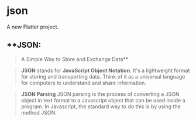 # json

A new Flutter project.
## **JSON: 
> A Simple Way to Store and Exchange Data**

> **JSON** stands for **JavaScript Object Notation**. It's a lightweight format for storing and transporting data. Think of it as a universal language for computers to understand and share information.

> **JSON Parsing**
> JSON parsing is the process of converting a JSON object in text format to a Javascript object that can be used inside a program. In Javascript, the standard way to do this is by using the method JSON.
